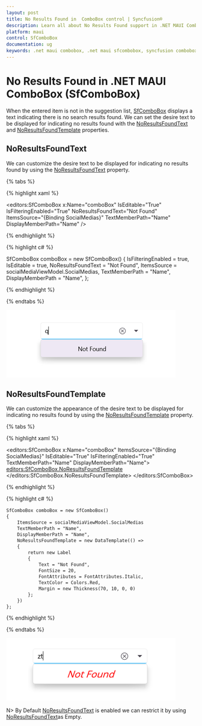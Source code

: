 ```yaml
---
layout: post
title: No Results Found in  ComboBox control | Syncfusion®
description: Learn all about No Results Found support in .NET MAUI ComboBox (SfComboBox) control and more details.
platform: maui
control: SfComboBox
documentation: ug
keywords: .net maui combobox, .net maui sfcombobox, syncfusion combobox, combobox maui, .net maui dropdown list, .net maui select menu.
---
```

# No Results Found in .NET MAUI ComboBox (SfComboBox)

When the entered item is not in the suggestion list, [SfComboBox](https://help.syncfusion.com/cr/maui/Syncfusion.Maui.Inputs.SfComboBox.html) displays a text indicating there is no search results found. We can set the desire text to be displayed for indicating no results found with the [NoResultsFoundText](https://help.syncfusion.com/cr/maui/Syncfusion.Maui.Inputs.DropDownControls.DropDownListBase.html#Syncfusion_Maui_Inputs_DropDownControls_DropDownListBase_NoResultsFoundText) and [NoResultsFoundTemplate](https://help.syncfusion.com/cr/maui/Syncfusion.Maui.Inputs.DropDownControls.DropDownListBase.html#Syncfusion_Maui_Inputs_DropDownControls_DropDownListBase_NoResultsFoundTemplate) properties.

## NoResultsFoundText
We can customize the desire text to be displayed for indicating no results found by using the [NoResultsFoundText](https://help.syncfusion.com/cr/maui/Syncfusion.Maui.Inputs.DropDownControls.DropDownListBase.html#Syncfusion_Maui_Inputs_DropDownControls_DropDownListBase_NoResultsFoundText) property. 

{% tabs %}

{% highlight xaml %}

                    
<editors:SfComboBox x:Name="comboBox"
                        IsEditable="True"
                        IsFilteringEnabled="True"
                        NoResultsFoundText="Not Found"
                        ItemsSource="{Binding SocialMedias}"
                        TextMemberPath="Name"
                        DisplayMemberPath="Name" /> 

{% endhighlight %}

{% highlight c# %}

SfComboBox comboBox = new SfComboBox() 
{
    IsFilteringEnabled = true,
    IsEditable = true,
    NoResultsFoundText = "Not Found",
    ItemsSource = socialMediaViewModel.SocialMedias,
    TextMemberPath = "Name",
    DisplayMemberPath = "Name",
};

{% endhighlight %}

{% endtabs %}

![NoResultsFoundText](images/NoResultsFound/NoResultsFoundText.png)

## NoResultsFoundTemplate

We can customize the appearance of the desire text to be displayed for indicating no results found by using the [NoResultsFoundTemplate](https://help.syncfusion.com/cr/maui/Syncfusion.Maui.Inputs.DropDownControls.DropDownListBase.html#Syncfusion_Maui_Inputs_DropDownControls_DropDownListBase_NoResultsFoundTemplate) property.

{% tabs %}

{% highlight xaml %}

<editors:SfComboBox x:Name="comboBox"
                    ItemsSource="{Binding SocialMedias}"
                    IsEditable="True"
                    IsFilteringEnabled="True"
                    TextMemberPath="Name"
                    DisplayMemberPath="Name">
    <editors:SfComboBox.NoResultsFoundTemplate>
        <DataTemplate>
            <Label Text="Not Found"  FontSize="20" FontAttributes="Italic" TextColor="Red" Margin="70,10,0,0"/>
        </DataTemplate>
    </editors:SfComboBox.NoResultsFoundTemplate>
</editors:SfComboBox>


{% endhighlight %}

{% highlight c# %}

    SfComboBox comboBox = new SfComboBox() 
    {
        ItemsSource = socialMediaViewModel.SocialMedias
        TextMemberPath = "Name",
        DisplayMemberPath = "Name",
        NoResultsFoundTemplate = new DataTemplate(() =>
        {
            return new Label
            {
                Text = "Not Found",
                FontSize = 20,
                FontAttributes = FontAttributes.Italic,
                TextColor = Colors.Red,
                Margin = new Thickness(70, 10, 0, 0)
            };
        })
    };

{% endhighlight %}

{% endtabs %}

![NoResultsFoundTemplate](images/NoResultsFound/NoResultsFoundTemplate.png)

N> By Default [NoResultsFoundText](https://help.syncfusion.com/cr/maui/Syncfusion.Maui.Inputs.DropDownControls.DropDownListBase.html#Syncfusion_Maui_Inputs_DropDownControls_DropDownListBase_NoResultsFoundText) is enabled we can restrict it by using [NoResultsFoundText](https://help.syncfusion.com/cr/maui/Syncfusion.Maui.Inputs.DropDownControls.DropDownListBase.html#Syncfusion_Maui_Inputs_DropDownControls_DropDownListBase_NoResultsFoundText)as Empty.